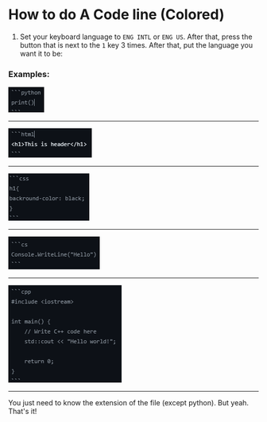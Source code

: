 # How to do A Code line (Colored)

1. Set your keyboard language to `ENG INTL` or `ENG US`. After that, press the  button that is next to the `1` key 3 times. After that, put the language you want it to be:
### Examples:
![image](https://github.com/AndrecodeInBrackets/How-to-make-Codelines/blob/main/1.png)  
____________
![image](https://github.com/AndrecodeInBrackets/How-to-make-Codelines/blob/main/2.png)  
____________
![image](https://github.com/AndrecodeInBrackets/How-to-make-Codelines/blob/main/3.png)  
_________ 
![image](https://github.com/AndrecodeInBrackets/How-to-make-Codelines/blob/main/4.png)   
________ 
![image](https://github.com/AndrecodeInBrackets/How-to-make-Codelines/blob/main/5.png)
_________________

You just need to know the extension of the file (except python). But yeah. That's it!

